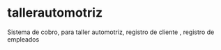 # tallerautomotriz
Sistema de cobro, para taller automotriz, registro de cliente , registro de empleados 
